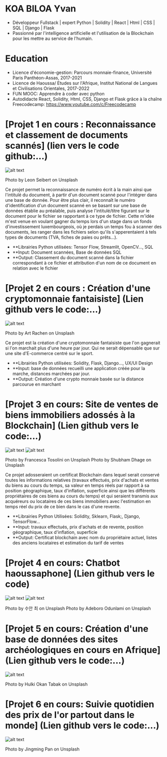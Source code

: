 # KOA BILOA Yvan 
* Développeur Fullstack | expert Python | Solidity | React | Html | CSS | SQL | Django | Flask
* Passionné par l'intelligence artificielle et l'utilisation de la Blockchain pour les mettre au service de l'humain. 

# Education
* Licence d'économie-gestion: Parcours monnaie-finance, Université Paris Panthéon-Assas, 2017-2021
* Licence de Haoussa/ Etudes sur l'Afrique, Institut National de Langues et Civilisations Orientales, 2017-2022
* FUN MOOC: Apprendre à coder avec python
* Autodidacte React, Solidity, Html, CSS, Django et Flask grâce à la chaîne Freecodecamp: https://www.youtube.com/c/Freecodecamp

# [Projet 1 en cours : Reconnaissance et classement de documents scannés] (lien vers le code github:...)
![alt text](leon-seibert-9i5eqBarv-k-unsplash.jpg)

Photo by Leon Seibert on Unsplash

Ce projet permet la reconnaissance de numéro écrit à la main ainsi que l'intitulé du document, à partir d'un document scanné pour l'intégrer dans une base de donnée. Pour être plus clair, il reconnaît le numéro d'identification d'un document scanné en se basant sur une base de données établie au préalable, puis analyse l'intitulé/titre figurant sur le document pour le fichier se rapportant à ce type de fichier. Cette m'idée m'est venue en voulant gagner du temps lors d'un stage dans un fonds d'investissement luxembourgeois, où je perdais un temps fou à scanner des documents, les ranger dans les fichiers selon qu'ils s'apperentaient à tels types de documents (TVA, fiches de paies ou prêts...). 
* **Librairies Python utilisées: Tensor Flow, Streamlit, OpenCV..., SQL
* **Input: Document scannées, Base de données SQL
* **Output: Classement du document scanné dans la fichier correspondant à ce fichier et attribution d'un nom de ce document en relation avec le fichier

# [Projet 2 en cours : Création d'une cryptomonnaie fantaisiste] (Lien github vers le code:...)
![alt text](art-rachen-yJpjLD3c9bU-unsplash.jpg)

Photo by Art Rachen on Unsplash  

Ce projet est la création d'une cryptomonnaie fantaisiste que l'on gagnerait si l'on marchait plus d'une heure par jour. Qui ne serait dépensable que sur une site d'E-commerce centré sur le sport. 
* **Librairies Python utilisées: Solidity, Flask, Django..., UX/UI Design 
* **Input: base de données recueilli une application créée pour la marche, distances marchées par jour. 
* **Output: Création d'une crypto monnaie basée sur la distance parcourue en marchant

# [Projet 3 en cours: Site de ventes de biens immobiliers adossés à la Blockchain] (Lien github vers le code:...)
![alt text](francesca-tosolini-tHkJAMcO3QE-unsplash.jpg)
![alt text](shubham-dhage-T9rKvI3N0NM-unsplash.jpg)

Photo by Francesca Tosolini on Unsplash
Photo by Shubham Dhage on Unsplash

Ce projet adosseraient un certificat Blockchain dans lequel serait conservé toutes les informations relatives (travaux effectués, prix d'achats et ventes du biens au cours du temps, sa valeur en temps réels par rapport à sa position géographique, taux d'inflation, superficie ainsi que les différents propriétaires de ces biens au cours du temps) et qui seraient transmis aux acquéreurs ou locataires de ces biens immobiliers avec l'estimation en temps réel du prix de ce bien dans le cas d'une revente. 
* **Librairies Python Utilisées: Solidity, Sklearn, Flask;, Django, TensorFlow...
* **Input: travaux effectués, prix d'achats et de revente, position géographique, taux d'inflation, superficie
* **Output: Certificat blockchain avec nom du propriétaire actuel, listes des anciens locataires et estimation du tarif de ventes

# [Projet 4 en cours: Chatbot haoussaphone] (Lien github vers le code)
![alt text](suanmoo-tXB7yfP9gg0-unsplash.jpg)
![alt text](adeboro-odunlami-ZfanC6Eg9nE-unsplash.jpg)

Photo by 수안 최 on Unsplash 
Photo by Adeboro Odunlami on Unsplash

# [Projet 5 en cours: Création d'une base de données des sites archéologiques en cours en Afrique] (Lien github vers le code:...)
![alt text](hulki-okan-tabak-T9HLn-g6Cmo-unsplash.jpg)

Photo by Hulki Okan Tabak on Unsplash

# [Projet 6 en cours: Suivie quotidien des prix de l'or partout dans le monde] (Lien github vers le code:...)
![alt text](jingming-pan-iYsrkq5qq0Q-unsplash.jpg)

Photo by Jingming Pan on Unsplash
